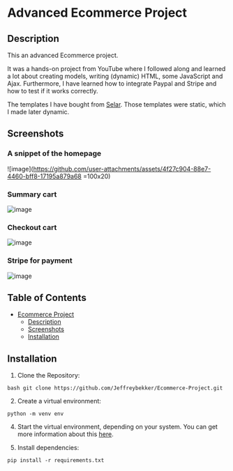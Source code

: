 # Advanced Ecommerce Project

## Description
<p>This an advanced Ecommerce project.</p>
<p>It was a hands-on project from YouTube where I followed along and learned a lot about creating models, writing (dynamic) HTML, some JavaScript and Ajax.
Furthermore, I have learned how to integrate Paypal and Stripe and how to test if it works correctly.</p>
<p>The templates I have bought from <a href="https://selar.co/ecommerce-source-code">Selar</a>. Those templates were static, which I made later dynamic.</p>

## Screenshots

### A snippet of the homepage
![image](https://github.com/user-attachments/assets/4f27c904-88e7-4460-bff8-17195a879a68 =100x20)

### Summary cart
![image](https://github.com/user-attachments/assets/d214575a-5652-4cb8-a972-99d46ea416f6)

### Checkout cart
![image](https://github.com/user-attachments/assets/bf2b9434-467c-4e2c-a0a4-703084d9f6b3)

### Stripe for payment
![image](https://github.com/user-attachments/assets/3071958d-06ab-45cf-adf9-684ff126c925)



## Table of Contents
* [Ecommerce Project](#ecommerce-project)
  * [Description](#description)
  * [Screenshots](#screenshots)
  * [Installation](#installation)

## Installation
1. Clone the Repository:
```
bash git clone https://github.com/Jeffreybekker/Ecommerce-Project.git
```
2. Create a virtual environment:
```
python -m venv env
```
4. Start the virtual environment, depending on your system. You can get more information about this <a href="https://docs.python.org/3/tutorial/venv.html">here</a>.

5. Install dependencies:
```
pip install -r requirements.txt
```
